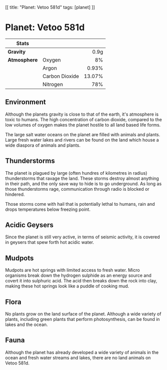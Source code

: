 [[
title: "Planet: Vetoo 581d"
tags: [planet]
]]

# Planet: Vetoo 581d

| Stats          |                |        |
| -------------- | -------------- | -----: |
| **Gravity**    |                |   0.9g |
| **Atmosphere** | Oxygen         |     8% |
|                | Argon          |  0.93% |
|                | Carbon Dioxide | 13.07% |
|                | Nitrogen       |    78% |

## Environment

Although the planets gravity is close to that of the earth, it's
atmosphere is toxic to humans. The high concentration of carbon
dioxide, compared to the low volumes of oxygen makes the planet
hostile to all land based life forms.

The large salt water oceans on the planet are filled with animals and
plants. Large fresh water lakes and rivers can be found on the land
which house a wide diaspora of animals and plants.

## Thunderstorms

The planet is plagued by large (often hundres of kilometres in radius)
thunderstorms that ravage the land. These storms destroy almost
anything in their path, and the only save way to hide is to go
underground. As long as those thunderstorms rage, communication
through radio is blocked or hindered.

Those storms come with hail that is potentially lethal to humans, rain
and drops temperatures below freezing point.

## Acidic Geysers

Since the planet is still very active, in terms of seismic activity,
it is covered in geysers that spew forth hot acidic water.

## Mudpots

Mudpots are hot springs with limited access to fresh water. Micro
organisms break down the hydrogen sulphide as an energy source and
covert it into sulphuric acid. The acid then breaks down the rock
into clay, making these hot springs look like a puddle of cooking
mud.

## Flora

No plants grow on the land surface of the planet. Although a wide
variety of plants, including green plants that perform photosynthesis,
can be found in lakes and the ocean.

## Fauna

Although the planet has already developed a wide variety of animals
in the ocean and fresh water streams and lakes, there are no land
animals on Vetoo 581d.

